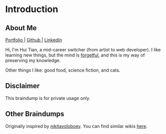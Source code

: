 # Introduction

## About Me

[Portfolio ](http://onoumenon.netlify.com)\| [Github ](https://github.com/onoumenon)\| [LinkedIn](https://www.linkedin.com/in/hui-tian/)

Hi, I'm Hui Tian, a mid-career switcher \(from artist to web developer\). I like learning new things, but the mind is [forgetful](https://www.iflscience.com/brain/being-forgetful-may-mean-your-brain-is-actually-working-properly/), and this is my way of preserving my knowledge.

Other things I like: good food, science fiction, and cats.

## Disclaimer

This braindump is for private usage only.

## Other Braindumps

Originally inspired by [nikitavoloboev](https://wiki.nikitavoloboev.xyz/ideas). You can find similar wikis [here](https://github.com/RichardLitt/meta-knowledge#readme).



  
  
 

